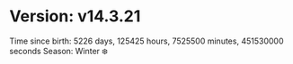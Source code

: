 # Version: v14.3.21
Time since birth: 5226 days, 125425 hours, 7525500 minutes, 451530000 seconds
Season: Winter ❄️
